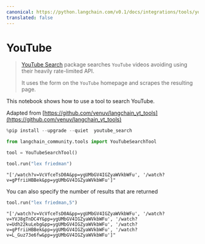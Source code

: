 ```yaml
---
canonical: https://python.langchain.com/v0.1/docs/integrations/tools/youtube
translated: false
---
```


# YouTube

>[YouTube Search](https://github.com/joetats/youtube_search) package searches `YouTube` videos avoiding using their heavily rate-limited API.
>
>It uses the form on the `YouTube` homepage and scrapes the resulting page.

This notebook shows how to use a tool to search YouTube.

Adapted from [https://github.com/venuv/langchain_yt_tools](https://github.com/venuv/langchain_yt_tools)

```python
%pip install --upgrade --quiet  youtube_search
```

```python
from langchain_community.tools import YouTubeSearchTool
```

```python
tool = YouTubeSearchTool()
```

```python
tool.run("lex friedman")
```

```output
"['/watch?v=VcVfceTsD0A&pp=ygUMbGV4IGZyaWVkbWFu', '/watch?v=gPfriiHBBek&pp=ygUMbGV4IGZyaWVkbWFu']"
```

You can also specify the number of results that are returned

```python
tool.run("lex friedman,5")
```

```output
"['/watch?v=VcVfceTsD0A&pp=ygUMbGV4IGZyaWVkbWFu', '/watch?v=YVJ8gTnDC4Y&pp=ygUMbGV4IGZyaWVkbWFu', '/watch?v=Udh22kuLebg&pp=ygUMbGV4IGZyaWVkbWFu', '/watch?v=gPfriiHBBek&pp=ygUMbGV4IGZyaWVkbWFu', '/watch?v=L_Guz73e6fw&pp=ygUMbGV4IGZyaWVkbWFu']"
```